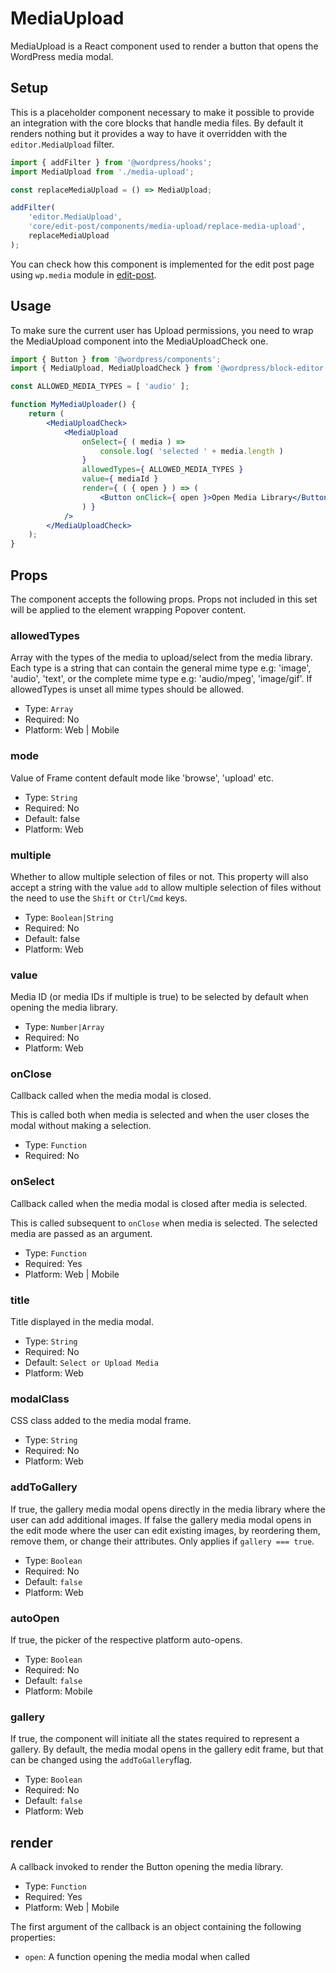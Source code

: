 # MediaUpload

MediaUpload is a React component used to render a button that opens the WordPress media modal.

## Setup

This is a placeholder component necessary to make it possible to provide an integration with the core blocks that handle media files. By default it renders nothing but it provides a way to have it overridden with the `editor.MediaUpload` filter.

```jsx
import { addFilter } from '@wordpress/hooks';
import MediaUpload from './media-upload';

const replaceMediaUpload = () => MediaUpload;

addFilter(
	'editor.MediaUpload',
	'core/edit-post/components/media-upload/replace-media-upload',
	replaceMediaUpload
);
```

You can check how this component is implemented for the edit post page using `wp.media` module in [edit-post](https://github.com/WordPress/gutenberg/blob/HEAD/packages/media-utils/src/components/media-upload/index.js).

## Usage

To make sure the current user has Upload permissions, you need to wrap the MediaUpload component into the MediaUploadCheck one.

```jsx
import { Button } from '@wordpress/components';
import { MediaUpload, MediaUploadCheck } from '@wordpress/block-editor';

const ALLOWED_MEDIA_TYPES = [ 'audio' ];

function MyMediaUploader() {
	return (
		<MediaUploadCheck>
			<MediaUpload
				onSelect={ ( media ) =>
					console.log( 'selected ' + media.length )
				}
				allowedTypes={ ALLOWED_MEDIA_TYPES }
				value={ mediaId }
				render={ ( { open } ) => (
					<Button onClick={ open }>Open Media Library</Button>
				) }
			/>
		</MediaUploadCheck>
	);
}
```

## Props

The component accepts the following props. Props not included in this set will be applied to the element wrapping Popover content.

### allowedTypes

Array with the types of the media to upload/select from the media library.
Each type is a string that can contain the general mime type e.g: 'image', 'audio', 'text',
or the complete mime type e.g: 'audio/mpeg', 'image/gif'.
If allowedTypes is unset all mime types should be allowed.

-   Type: `Array`
-   Required: No
-   Platform: Web | Mobile

### mode

Value of Frame content default mode like 'browse', 'upload' etc.

-   Type: `String`
-   Required: No
-   Default: false
-   Platform: Web

### multiple

Whether to allow multiple selection of files or not. This property will also accept a string with the value `add` to allow multiple selection of files without the need to use the `Shift` or `Ctrl`/`Cmd` keys.

-   Type: `Boolean|String`
-   Required: No
-   Default: false
-   Platform: Web

### value

Media ID (or media IDs if multiple is true) to be selected by default when opening the media library.

-   Type: `Number|Array`
-   Required: No
-   Platform: Web

### onClose

Callback called when the media modal is closed.

This is called both when media is selected and when the user closes the modal without making a selection.

-   Type: `Function`
-   Required: No

### onSelect

Callback called when the media modal is closed after media is selected.

This is called subsequent to `onClose` when media is selected. The selected media are passed as an argument.

-   Type: `Function`
-   Required: Yes
-   Platform: Web | Mobile

### title

Title displayed in the media modal.

-   Type: `String`
-   Required: No
-   Default: `Select or Upload Media`
-   Platform: Web

### modalClass

CSS class added to the media modal frame.

-   Type: `String`
-   Required: No
-   Platform: Web

### addToGallery

If true, the gallery media modal opens directly in the media library where the user can add additional images.
If false the gallery media modal opens in the edit mode where the user can edit existing images, by reordering them, remove them, or change their attributes.
Only applies if `gallery === true`.

-   Type: `Boolean`
-   Required: No
-   Default: `false`
-   Platform: Web

### autoOpen

If true, the picker of the respective platform auto-opens.

- Type: `Boolean`
- Required: No
- Default: `false`
- Platform: Mobile

### gallery

If true, the component will initiate all the states required to represent a gallery. By default, the media modal opens in the gallery edit frame, but that can be changed using the `addToGallery`flag.

-   Type: `Boolean`
-   Required: No
-   Default: `false`
-   Platform: Web

## render

A callback invoked to render the Button opening the media library.

-   Type: `Function`
-   Required: Yes
-   Platform: Web | Mobile

The first argument of the callback is an object containing the following properties:

-   `open`: A function opening the media modal when called
